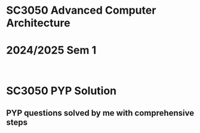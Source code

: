 # SC3050 Advanced Computer Architecture
# 2024/2025 Sem 1
<br>

# SC3050 PYP Solution
## PYP questions solved by me with comprehensive steps
